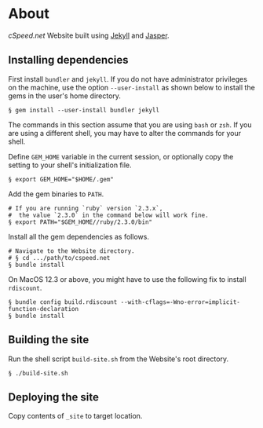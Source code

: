 # About

_cSpeed.net_ Website built using [Jekyll](https://jekyllrb.com) and [Jasper](https://github.com/biomadeira/jasper).


## Installing dependencies

First install `bundler` and `jekyll`. If you do not have administrator privileges on the machine, use the option `--user-install` as shown below to install the gems in the user's home directory.
```
§ gem install --user-install bundler jekyll
```

The commands in this section assume that you are using `bash` or `zsh`. If you are using a different shell, you may have to alter the commands for your shell.

Define `GEM_HOME` variable in the current session, or optionally copy the setting to your shell's initialization file.
```
§ export GEM_HOME="$HOME/.gem"
```

Add the gem binaries to `PATH`.
```
# If you are running `ruby` version `2.3.x`,
#  the value `2.3.0` in the command below will work fine.
§ export PATH="$GEM_HOME//ruby/2.3.0/bin"
```

Install all the gem dependencies as follows.
```
# Navigate to the Website directory.
# § cd .../path/to/cspeed.net
§ bundle install
```

On MacOS 12.3 or above, you might have to use the following fix to install `rdiscount`.
```
§ bundle config build.rdiscount --with-cflags=-Wno-error=implicit-function-declaration
§ bundle install
```


## Building the site

Run the shell script `build-site.sh` from the Website's root directory.
```
§ ./build-site.sh
```


## Deploying the site

Copy contents of `_site` to target location.
